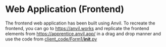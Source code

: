 # Web Application (Frontend)

The frontend web application has been built using Anvil. To recreate the frontend, you can go to https://anvil.works and replicate the frontend elements from https://apprentice.anvil.app/ in a drag and drop manner and use the code from [client_code/Form1/__init__.py](client_code/Form1/__init__.py)